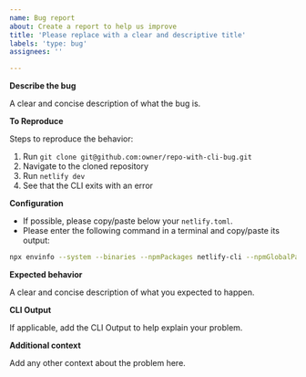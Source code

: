 ```yaml
---
name: Bug report
about: Create a report to help us improve
title: 'Please replace with a clear and descriptive title'
labels: 'type: bug'
assignees: ''

---
```


**Describe the bug**

A clear and concise description of what the bug is.

**To Reproduce**

Steps to reproduce the behavior:

1. Run `git clone git@github.com:owner/repo-with-cli-bug.git`
2. Navigate to the cloned repository
3. Run `netlify dev`
4. See that the CLI exits with an error

**Configuration**

- If possible, please copy/paste below your `netlify.toml`.
- Please enter the following command in a terminal and copy/paste its output:

```bash
npx envinfo --system --binaries --npmPackages netlify-cli --npmGlobalPackages netlify-cli
```

**Expected behavior**

A clear and concise description of what you expected to happen.

**CLI Output**

If applicable, add the CLI Output to help explain your problem.

**Additional context**

Add any other context about the problem here.
